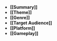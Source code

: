 - **[[Summary]]**
- **[[Theme]]**
- **[[Genre]]**
- **[[Target Audience]]**
- **[[Platform]]**
- **[[Gameplay]]**